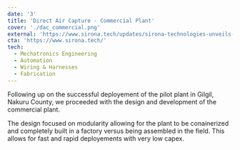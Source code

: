 ```yaml
---
date: '3'
title: 'Direct Air Capture - Commercial Plant'
cover: './dac_commercial.png'
external: 'https://www.sirona.tech/updates/sirona-technologies-unveils-their-first-commercial-container'
cta: 'https://www.sirona.tech/'
tech:
  - Mechatronics Engineering
  - Automation
  - Wiring & Harnesses
  - Fabrication
---
```


Following up on the successful deployement of the pilot plant in Gilgil, Nakuru County, we proceeded with the design and development of the commercial plant.

The design focused on modularity allowing for the plant to be conainerized and completely built in a factory versus being assembled in the field. This allows for fast and rapid deployements with very low capex.
